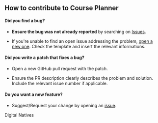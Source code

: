 ## How to contribute to Course Planner

#### **Did you find a bug?**

* **Ensure the bug was not already reported** by searching on [Issues](https://github.com/digitalnatives/course_planner/issues).

* If you're unable to find an open issue addressing the problem, [open a new one](https://github.com/digitalnatives/course_planner/issues/new). Check the template and insert the relevant informations.

#### **Did you write a patch that fixes a bug?**

* Open a new GitHub pull request with the patch.

* Ensure the PR description clearly describes the problem and solution. Include the relevant issue number if applicable.

#### **Do you want a new feature?**

* Suggest/Request your change by opening an [issue](https://github.com/digitalnatives/course_planner/issues).

Digital Natives
